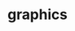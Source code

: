 ---
layout: "category-page"
title: "graphics"
description: "Tải Graphic Elements: icon, pattern, UI assets."
permalink: "/category/graphics/"
image: "/assets/images/affiliates.jpg"
color: "#121826"
---